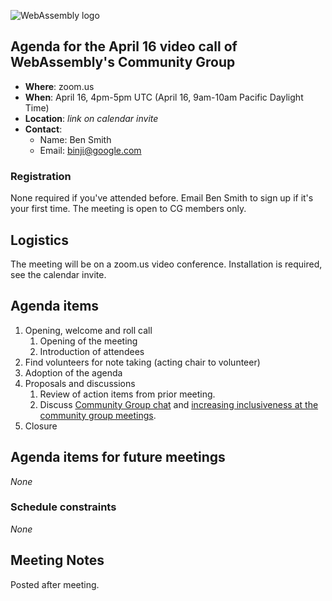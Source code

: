 ![WebAssembly logo](/images/WebAssembly.png)

## Agenda for the April 16 video call of WebAssembly's Community Group

- **Where**: zoom.us
- **When**: April 16, 4pm-5pm UTC (April 16, 9am-10am Pacific Daylight Time)
- **Location**: *link on calendar invite*
- **Contact**:
    - Name: Ben Smith
    - Email: binji@google.com

### Registration

None required if you've attended before. Email Ben Smith to sign up if it's
your first time. The meeting is open to CG members only.

## Logistics

The meeting will be on a zoom.us video conference.
Installation is required, see the calendar invite.

## Agenda items

1. Opening, welcome and roll call
    1. Opening of the meeting
    1. Introduction of attendees
1. Find volunteers for note taking (acting chair to volunteer)
1. Adoption of the agenda
1. Proposals and discussions
    1. Review of action items from prior meeting.
    1. Discuss [Community Group chat](https://github.com/WebAssembly/meetings/issues/236) and [increasing inclusiveness at the community group meetings](https://github.com/WebAssembly/meetings/issues/304).
1. Closure

## Agenda items for future meetings

*None*

### Schedule constraints

*None*

## Meeting Notes

Posted after meeting.
